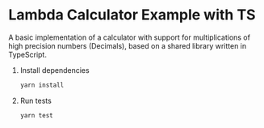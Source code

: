 # Lambda Calculator Example with TS

A basic implementation of a calculator with support for multiplications of high precision numbers (Decimals),
based on a shared library written in TypeScript.

1. Install dependencies

    ```sh
    yarn install
    ```

2. Run tests

    ```sh
    yarn test
    ```